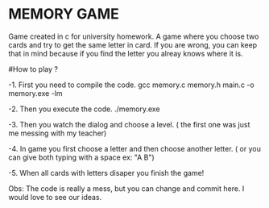 # MEMORY GAME

Game created in c for university homework. A game where you choose two cards and try to get the same letter in card. If you are wrong, you can keep that in mind because if you find the letter you alreay knows where it is.

#How to play ?
 
 -1. First you need to compile the code.
	gcc memory.c memory.h main.c -o memory.exe -lm

 -2. Then you execute the code.
	./memory.exe
 
 -3. Then you watch the dialog and choose a level. ( the first one was just me messing with my teacher)


 -4. In game you first choose a letter and then choose another letter. ( or you can give both typing with a space ex: "A B")


 -5. When all cards with letters disaper you finish the game!


 Obs: The code is really a mess, but you can change and commit here. I would love to see our ideas.